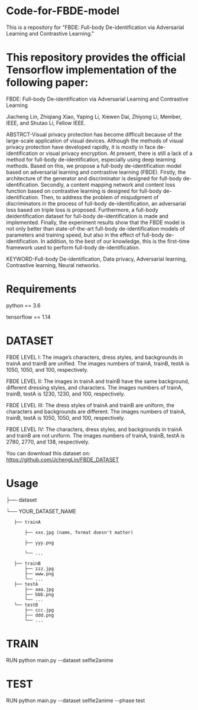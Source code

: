 # Code-for-FBDE-model
This is a repository for "FBDE: Full-body De-identification via Adversarial Learning and Contrastive Learning."

# This repository provides the official Tensorflow implementation of the following paper:
FBDE: Full-body De-identification via Adversarial Learning and Contrastive Learning

Jiacheng Lin, Zhiqiang Xiao, Yaping Li, Xiewen Dai, Zhiyong Li, Member, IEEE, and Shutao Li, Fellow IEEE.

ABSTRCT-Visual privacy protection has become difficult because of the large-scale application of visual devices. Although the methods of visual privacy protection have developed rapidly, it is mostly in face de-identification or visual privacy encryption. At present, there is still a lack of a method for full-body de-identification, especially using deep learning methods. Based on this, we propose a full-body de-identification model based on adversarial learning and contrastive learning (FBDE). Firstly, the architecture of the generator and discriminator is designed for full-body de-identification. Secondly, a content mapping network and content loss function based on contrastive learning is designed for full-body de-identification. Then, to address the problem of misjudgment of discriminators in the process of full-body de-identification, an adversarial loss based on triple loss is proposed. Furthermore, a full-body deidentification dataset for full-body de-identification is made and implemented. Finally, the experiment results show that the FBDE model is not only better than state-of-the-art full-body de-identification models of parameters and training speed, but also in the effect of full-body de-identification. In addition, to the best of our knowledge, this is the first-time framework used to perform full-body de-identification.

KEYWORD-Full-body De-identification, Data privacy, Adversarial learning, Contrastive learning, Neural networks.

# Requirements

python == 3.6

tensorflow == 1.14


# DATASET

FBDE LEVEL I:   The image’s characters, dress styles, and backgrounds in trainA and trainB are unified. The images numbers of trainA, trainB, testA is 1050, 1050, and 100, respectively.

FBDE LEVEL II:  The images in trainA and trainB have the same background, different dressing styles, and characters. The images numbers of trainA, trainB, testA is 1230, 1230, and 100, respectively.

FBDE LEVEL III: The dress styles of trainA and trainB are uniform, the characters and backgrounds are different. The images numbers of trainA, trainB, testA is 1050, 1050, and 100, respectively.

FBDE LEVEL IV:  The characters, dress styles, and backgrounds in trainA and trainB are not uniform. The images numbers of trainA, trainB, testA is 2780, 2770, and 138, respectively.

You can download this dataset on: https://github.com/JchengLin/FBDE_DATASET

# Usage

├── dataset

   └── YOUR_DATASET_NAME   
   
       ├── trainA
       
           ├── xxx.jpg (name, format doesn't matter)
           
           ├── yyy.png
           
           └── ...
           
       ├── trainB
           ├── zzz.jpg
           ├── www.png
           └── ...
       ├── testA
           ├── aaa.jpg 
           ├── bbb.png
           └── ...
       └── testB
           ├── ccc.jpg 
           ├── ddd.png
           └── ...

# TRAIN

RUN python main.py --dataset selfie2anime

# TEST

RUN python main.py --dataset selfie2anime --phase test
